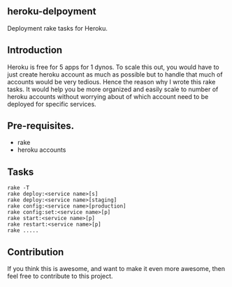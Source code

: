 ## heroku-delpoyment

Deployment rake tasks for Heroku.

## Introduction

Heroku is free for 5 apps for 1 dynos. To scale this out, you would have to just create heroku account as much as possible but to handle that much of accounts would be very tedious. Hence the reason why I wrote this rake tasks. It would help you be more organized and easily scale to number of heroku accounts without worrying about of which account need to be deployed for specific services.

## Pre-requisites.
- rake
- heroku accounts

## Tasks

```
rake -T
rake deploy:<service name>[s]
rake deploy:<service name>[staging]
rake config:<service name>[production]
rake config:set:<service name>[p]
rake start:<service name>[p]
rake restart:<service name>[p]
rake .....
```

## Contribution

If you think this is awesome, and want to make it even more awesome, then feel free to contribute to this project.
